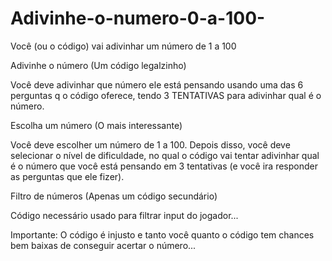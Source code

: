 # Adivinhe-o-numero-0-a-100-
Você (ou o código) vai adivinhar um número de 1 a 100


Adivinhe o número (Um código legalzinho)

Você deve adivinhar que número ele está pensando usando uma das 6 perguntas q o código oferece, tendo 3 TENTATIVAS para adivinhar qual é o número.


Escolha um número (O mais interessante)

Você deve escolher um número de 1 a 100. Depois disso, você deve selecionar o nível de dificuldade, no qual o código vai tentar adivinhar qual é o número que você está pensando em 3 tentativas (e você ira responder as perguntas que ele fizer).


Filtro de números (Apenas um código secundário)

Código necessário usado para filtrar input do jogador...


Importante:
O código é injusto e tanto você quanto o código tem chances bem baixas de conseguir acertar o número...
